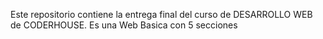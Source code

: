 Este repositorio contiene la entrega final del curso de DESARROLLO WEB de CODERHOUSE. Es una Web Basica con 5 secciones
